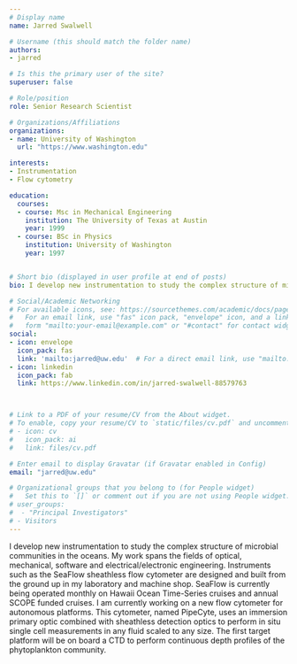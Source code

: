 ```yaml
---
# Display name
name: Jarred Swalwell

# Username (this should match the folder name)
authors:
- jarred

# Is this the primary user of the site?
superuser: false

# Role/position
role: Senior Research Scientist

# Organizations/Affiliations
organizations:
- name: University of Washington
  url: "https://www.washington.edu"

interests:
- Instrumentation
- Flow cytometry

education:
  courses:
  - course: Msc in Mechanical Engineering
    institution: The University of Texas at Austin
    year: 1999
  - course: BSc in Physics
    institution: University of Washington
    year: 1997


# Short bio (displayed in user profile at end of posts)
bio: I develop new instrumentation to study the complex structure of microbial communities in the oceans. My work spans the fields of optical, mechanical, software and electrical/electronic engineering. Instruments such as the SeaFlow sheathless flow cytometer are designed and built from the ground up in my laboratory and machine shop. SeaFlow is currently being operated monthly on Hawaii Ocean Time-Series cruises and annual SCOPE funded cruises. I am currently working on a new flow cytometer for autonomous platforms. This cytometer, named PipeCyte, uses an immersion primary optic combined with sheathless detection optics to perform in situ single cell measurements in any fluid scaled to any size. The first target platform will be on board a CTD to perform continuous depth profiles of the phytoplankton community.

# Social/Academic Networking
# For available icons, see: https://sourcethemes.com/academic/docs/page-builder/#icons
#   For an email link, use "fas" icon pack, "envelope" icon, and a link in the
#   form "mailto:your-email@example.com" or "#contact" for contact widget.
social:
- icon: envelope
  icon_pack: fas
  link: 'mailto:jarred@uw.edu'  # For a direct email link, use "mailto:test@example.org".
- icon: linkedin
  icon_pack: fab
  link: https://www.linkedin.com/in/jarred-swalwell-88579763



# Link to a PDF of your resume/CV from the About widget.
# To enable, copy your resume/CV to `static/files/cv.pdf` and uncomment the lines below.
# - icon: cv
#   icon_pack: ai
#   link: files/cv.pdf

# Enter email to display Gravatar (if Gravatar enabled in Config)
email: "jarred@uw.edu"

# Organizational groups that you belong to (for People widget)
#   Set this to `[]` or comment out if you are not using People widget.
# user_groups:
#  - "Principal Investigators"
# - Visitors
---
```

I develop new instrumentation to study the complex structure of microbial communities in the oceans. My work spans the fields of optical, mechanical, software and electrical/electronic engineering. Instruments such as the SeaFlow sheathless flow cytometer are designed and built from the ground up in my laboratory and machine shop. SeaFlow is currently being operated monthly on Hawaii Ocean Time-Series cruises and annual SCOPE funded cruises. I am currently working on a new flow cytometer for autonomous platforms. This cytometer, named PipeCyte, uses an immersion primary optic combined with sheathless detection optics to perform in situ single cell measurements in any fluid scaled to any size. The first target platform will be on board a CTD to perform continuous depth profiles of the phytoplankton community.